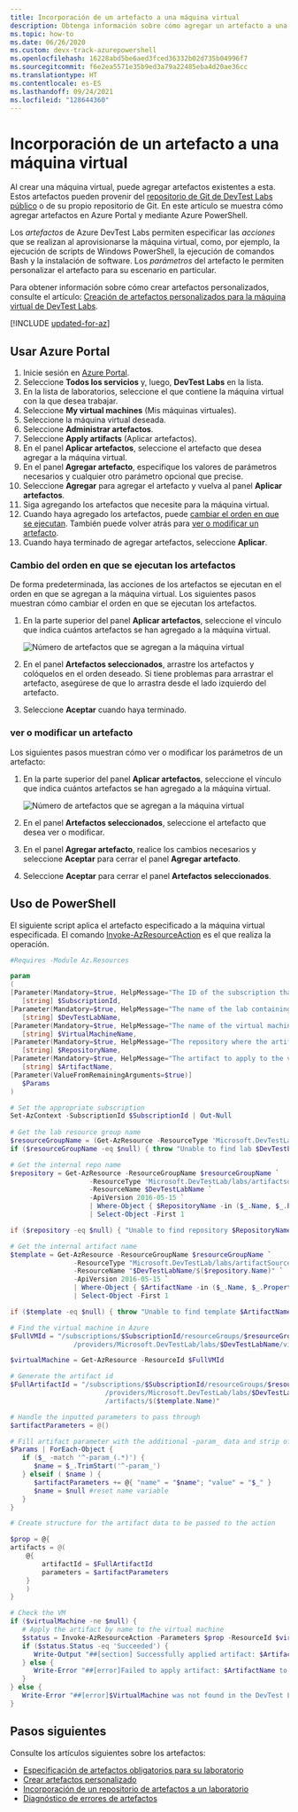 ```yaml
---
title: Incorporación de un artefacto a una máquina virtual
description: Obtenga información sobre cómo agregar un artefacto a una máquina virtual en un laboratorio de Azure DevTest Labs
ms.topic: how-to
ms.date: 06/26/2020
ms.custom: devx-track-azurepowershell
ms.openlocfilehash: 16228abd5be6aed3fced36332b02d735b04996f7
ms.sourcegitcommit: f6e2ea5571e35b9ed3a79a22485eba4d20ae36cc
ms.translationtype: HT
ms.contentlocale: es-ES
ms.lasthandoff: 09/24/2021
ms.locfileid: "128644360"
---
```

# <a name="add-an-artifact-to-a-vm"></a>Incorporación de un artefacto a una máquina virtual
Al crear una máquina virtual, puede agregar artefactos existentes a esta. Estos artefactos pueden provenir del [repositorio de Git de DevTest Labs público](https://github.com/Azure/azure-devtestlab/tree/master/Artifacts) o de su propio repositorio de Git. En este artículo se muestra cómo agregar artefactos en Azure Portal y mediante Azure PowerShell. 

Los *artefactos* de Azure DevTest Labs permiten especificar las *acciones* que se realizan al aprovisionarse la máquina virtual, como, por ejemplo, la ejecución de scripts de Windows PowerShell, la ejecución de comandos Bash y la instalación de software. Los *parámetros* del artefacto le permiten personalizar el artefacto para su escenario en particular.

Para obtener información sobre cómo crear artefactos personalizados, consulte el artículo: [Creación de artefactos personalizados para la máquina virtual de DevTest Labs](devtest-lab-artifact-author.md).

[!INCLUDE [updated-for-az](../../includes/updated-for-az.md)]

## <a name="use-azure-portal"></a>Usar Azure Portal 
1. Inicie sesión en [Azure Portal](https://go.microsoft.com/fwlink/p/?LinkID=525040).
1. Seleccione **Todos los servicios** y, luego, **DevTest Labs** en la lista.
1. En la lista de laboratorios, seleccione el que contiene la máquina virtual con la que desea trabajar.  
1. Seleccione **My virtual machines** (Mis máquinas virtuales).
1. Seleccione la máquina virtual deseada.
1. Seleccione **Administrar artefactos**. 
1. Seleccione **Apply artifacts** (Aplicar artefactos).
1. En el panel **Aplicar artefactos**, seleccione el artefacto que desea agregar a la máquina virtual.
1. En el panel **Agregar artefacto**, especifique los valores de parámetros necesarios y cualquier otro parámetro opcional que precise.  
1. Seleccione **Agregar** para agregar el artefacto y vuelva al panel **Aplicar artefactos**.
1. Siga agregando los artefactos que necesite para la máquina virtual.
1. Cuando haya agregado los artefactos, puede [cambiar el orden en que se ejecutan](#change-the-order-in-which-artifacts-are-run). También puede volver atrás para [ver o modificar un artefacto](#view-or-modify-an-artifact).
1. Cuando haya terminado de agregar artefactos, seleccione **Aplicar**.

### <a name="change-the-order-in-which-artifacts-are-run"></a>Cambio del orden en que se ejecutan los artefactos
De forma predeterminada, las acciones de los artefactos se ejecutan en el orden en que se agregan a la máquina virtual. Los siguientes pasos muestran cómo cambiar el orden en que se ejecutan los artefactos.

1. En la parte superior del panel **Aplicar artefactos**, seleccione el vínculo que indica cuántos artefactos se han agregado a la máquina virtual.
   
    ![Número de artefactos que se agregan a la máquina virtual](./media/devtest-lab-add-vm-with-artifacts/devtestlab-add-artifacts-blade-selected-artifacts.png)
1. En el panel **Artefactos seleccionados**, arrastre los artefactos y colóquelos en el orden deseado. Si tiene problemas para arrastrar el artefacto, asegúrese de que lo arrastra desde el lado izquierdo del artefacto. 
1. Seleccione **Aceptar** cuando haya terminado.  

### <a name="view-or-modify-an-artifact"></a>ver o modificar un artefacto
Los siguientes pasos muestran cómo ver o modificar los parámetros de un artefacto:

1. En la parte superior del panel **Aplicar artefactos**, seleccione el vínculo que indica cuántos artefactos se han agregado a la máquina virtual.
   
    ![Número de artefactos que se agregan a la máquina virtual](./media/devtest-lab-add-vm-with-artifacts/devtestlab-add-artifacts-blade-selected-artifacts.png)
1. En el panel **Artefactos seleccionados**, seleccione el artefacto que desea ver o modificar.  
1. En el panel **Agregar artefacto**, realice los cambios necesarios y seleccione **Aceptar** para cerrar el panel **Agregar artefacto**.
1. Seleccione **Aceptar** para cerrar el panel **Artefactos seleccionados**.

## <a name="use-powershell"></a>Uso de PowerShell
El siguiente script aplica el artefacto especificado a la máquina virtual especificada. El comando [Invoke-AzResourceAction](/powershell/module/az.resources/invoke-azresourceaction) es el que realiza la operación.  

```powershell
#Requires -Module Az.Resources

param
(
[Parameter(Mandatory=$true, HelpMessage="The ID of the subscription that contains the lab")]
   [string] $SubscriptionId,
[Parameter(Mandatory=$true, HelpMessage="The name of the lab containing the virtual machine")]
   [string] $DevTestLabName,
[Parameter(Mandatory=$true, HelpMessage="The name of the virtual machine")]
   [string] $VirtualMachineName,
[Parameter(Mandatory=$true, HelpMessage="The repository where the artifact is stored")]
   [string] $RepositoryName,
[Parameter(Mandatory=$true, HelpMessage="The artifact to apply to the virtual machine")]
   [string] $ArtifactName,
[Parameter(ValueFromRemainingArguments=$true)]
   $Params
)

# Set the appropriate subscription
Set-AzContext -SubscriptionId $SubscriptionId | Out-Null
 
# Get the lab resource group name
$resourceGroupName = (Get-AzResource -ResourceType 'Microsoft.DevTestLab/labs' | Where-Object { $_.Name -eq $DevTestLabName}).ResourceGroupName
if ($resourceGroupName -eq $null) { throw "Unable to find lab $DevTestLabName in subscription $SubscriptionId." }

# Get the internal repo name
$repository = Get-AzResource -ResourceGroupName $resourceGroupName `
                    -ResourceType 'Microsoft.DevTestLab/labs/artifactsources' `
                    -ResourceName $DevTestLabName `
                    -ApiVersion 2016-05-15 `
                    | Where-Object { $RepositoryName -in ($_.Name, $_.Properties.displayName) } `
                    | Select-Object -First 1

if ($repository -eq $null) { "Unable to find repository $RepositoryName in lab $DevTestLabName." }

# Get the internal artifact name
$template = Get-AzResource -ResourceGroupName $resourceGroupName `
                -ResourceType "Microsoft.DevTestLab/labs/artifactSources/artifacts" `
                -ResourceName "$DevTestLabName/$($repository.Name)" `
                -ApiVersion 2016-05-15 `
                | Where-Object { $ArtifactName -in ($_.Name, $_.Properties.title) } `
                | Select-Object -First 1

if ($template -eq $null) { throw "Unable to find template $ArtifactName in lab $DevTestLabName." }

# Find the virtual machine in Azure
$FullVMId = "/subscriptions/$SubscriptionId/resourceGroups/$resourceGroupName`
                /providers/Microsoft.DevTestLab/labs/$DevTestLabName/virtualmachines/$virtualMachineName"

$virtualMachine = Get-AzResource -ResourceId $FullVMId

# Generate the artifact id
$FullArtifactId = "/subscriptions/$SubscriptionId/resourceGroups/$resourceGroupName`
                        /providers/Microsoft.DevTestLab/labs/$DevTestLabName/artifactSources/$($repository.Name)`
                        /artifacts/$($template.Name)"

# Handle the inputted parameters to pass through
$artifactParameters = @()

# Fill artifact parameter with the additional -param_ data and strip off the -param_
$Params | ForEach-Object {
   if ($_ -match '^-param_(.*)') {
      $name = $_.TrimStart('^-param_')
   } elseif ( $name ) {
      $artifactParameters += @{ "name" = "$name"; "value" = "$_" }
      $name = $null #reset name variable
   }
}

# Create structure for the artifact data to be passed to the action

$prop = @{
artifacts = @(
    @{
        artifactId = $FullArtifactId
        parameters = $artifactParameters
    }
    )
}

# Check the VM
if ($virtualMachine -ne $null) {
   # Apply the artifact by name to the virtual machine
   $status = Invoke-AzResourceAction -Parameters $prop -ResourceId $virtualMachine.ResourceId -Action "applyArtifacts" -ApiVersion 2016-05-15 -Force
   if ($status.Status -eq 'Succeeded') {
      Write-Output "##[section] Successfully applied artifact: $ArtifactName to $VirtualMachineName"
   } else {
      Write-Error "##[error]Failed to apply artifact: $ArtifactName to $VirtualMachineName"
   }
} else {
   Write-Error "##[error]$VirtualMachine was not found in the DevTest Lab, unable to apply the artifact"
}

```

## <a name="next-steps"></a>Pasos siguientes
Consulte los artículos siguientes sobre los artefactos:

- [Especificación de artefactos obligatorios para su laboratorio](devtest-lab-mandatory-artifacts.md)
- [Crear artefactos personalizado](devtest-lab-artifact-author.md)
- [Incorporación de un repositorio de artefactos a un laboratorio](devtest-lab-artifact-author.md)
- [Diagnóstico de errores de artefactos](devtest-lab-troubleshoot-artifact-failure.md)
